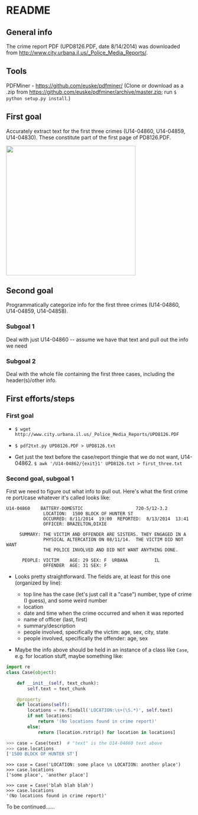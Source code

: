 README
========

General info
-------------
The crime report PDF (UPD8126.PDF, date 8/14/2014) was downloaded from http://www.city.urbana.il.us/_Police_Media_Reports/.

Tools
-------
PDFMiner - https://github.com/euske/pdfminer/ (Clone or download as a .zip from https://github.com/euske/pdfminer/archive/master.zip; run ```$ python setup.py install```.)

First goal
-----------
Accurately extract text for the first three crimes (U14-04860, U14-04859, U14-04830). These constitute part of the first page of PD8126.PDF.

<img src="https://cloud.githubusercontent.com/assets/4472418/3943367/3e6010e0-259c-11e4-8b82-e686734d2db6.png" width="350px">

Second goal
--------------
Programmatically categorize info for the first three crimes (U14-04860, U14-04859, U14-04858).

### Subgoal 1
Deal with just U14-04860 -- assume we have that text and pull out the info we need
    
### Subgoal 2
Deal with the whole file containing the first three cases, including the header(s)/other info.

First efforts/steps
--------------------
### First goal
* ```$ wget http://www.city.urbana.il.us/_Police_Media_Reports/UPD8126.PDF```

* ```$ pdf2txt.py UPD8126.PDF > UPD8126.txt```

* Get just the text before the case/report thingie that we do not want, U14-04862.
  ```$ awk '/U14-04862/{exit}1' UPD8126.txt > first_three.txt```

### Second goal, subgoal 1
First we need to figure out what info to pull out. Here's what the first crime re
port/case whatever it's called looks like:

```
U14-04860    BATTERY-DOMESTIC                    720-5/12-3.2
              LOCATION:  1500 BLOCK OF HUNTER ST
              OCCURRED: 8/11/2014  19:00  REPORTED:  8/13/2014  13:41
              OFFICER: BRAZELTON,DIXIE

     SUMMARY: THE VICTIM AND OFFENDER ARE SISTERS. THEY ENGAGED IN A
              PHYSICAL ALTERCATION ON 08/11/14.  THE VICTIM DID NOT WANT
              THE POLICE INVOLVED AND DID NOT WANT ANYTHING DONE.

      PEOPLE: VICTIM    AGE: 29 SEX: F  URBANA          IL
              OFFENDER  AGE: 31 SEX: F
```

* Looks pretty straightforward. The fields are, at least for this one (organized by line):
  * top line has the case (let's just call it a "case") number, type of crime (I guess), and some weird number
  * location
  * date and time when the crime occurred and when it was reported
  * name of officer (last, first)
  * summary/description
  * people involved, specifically the victim: age, sex, city, state
  * people involved, specifically the offender: age, sex

* Maybe the info above should be held in an instance of a class like
```Case```, e.g. for location stuff, maybe something like:
``` python
import re
class Case(object):

    def __init__(self, text_chunk):
        self.text = text_chunk

    @property
    def locations(self):
	    locations = re.findall('LOCATION:\s+(\S.*)', self.text)
	    if not locations:
		    return '(No locations found in crime report)'
	    else:
		    return [location.rstrip() for location in locations]
```

``` python
>>> case = Case(text)  # "text" is the U14-04860 text above
>>> case.locations
['1500 BLOCK OF HUNTER ST']
```

```
>>> case = Case('LOCATION: some place \n LOCATION: another place') 
>>> case.locations
['some place', 'another place']

>>> case = Case('blah blah blah')
>>> case.locations
'(No locations found in crime report)'
```

To be continued......

